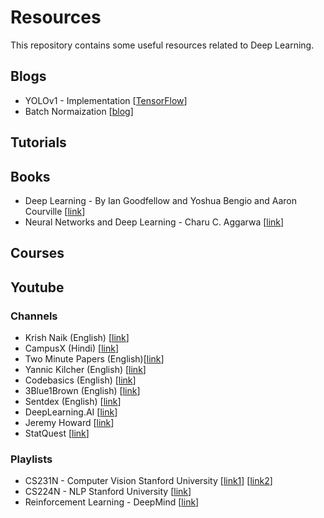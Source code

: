 # Resources

This repository contains some useful resources related to Deep Learning.

## Blogs

- YOLOv1 - Implementation [[TensorFlow](https://www.maskaravivek.com/post/yolov1/)]
- Batch Normaization [[blog](https://towardsdatascience.com/batch-normalization-in-3-levels-of-understanding-14c2da90a338)]

## Tutorials


## Books

- Deep Learning - By Ian Goodfellow and Yoshua Bengio and Aaron Courville [[link](./Books/DeepLearningBook.pdf)]
- Neural Networks and Deep Learning - Charu C. Aggarwa [[link](http://ndl.ethernet.edu.et/bitstream/123456789/88552/1/2018_Book_NeuralNetworksAndDeepLearning.pdf)]

## Courses


## Youtube

### Channels

- Krish Naik (English) [[link]()]
- CampusX (Hindi) [[link](https://www.youtube.com/@campusx-official)]
- Two Minute Papers (English)[[link](https://www.youtube.com/@TwoMinutePapers)]
- Yannic Kilcher (English) [[link](https://www.youtube.com/@YannicKilcher)]
- Codebasics (English) [[link](https://www.youtube.com/@codebasics)]
- 3Blue1Brown (English) [[link](https://www.youtube.com/c/3blue1brown)]
- Sentdex (English) [[link](https://www.youtube.com/@sentdex)]
- DeepLearning\.AI [[link](https://www.youtube.com/@Deeplearningai)]
- Jeremy Howard [[link](https://www.youtube.com/@howardjeremyp)]
- StatQuest [[link](https://www.youtube.com/@statquest)]


### Playlists

- CS231N - Computer Vision Stanford University [[link1](https://www.youtube.com/playlist?list=PLkt2uSq6rBVctENoVBg1TpCC7OQi31AlC)] [[link2](https://www.youtube.com/playlist?list=PLC1qU-LWwrF64f4QKQT-Vg5Wr4qEE1Zxk)]
- CS224N - NLP Stanford University [[link](https://www.youtube.com/playlist?list=PLoROMvodv4rOSH4v6133s9LFPRHjEmbmJ)]
- Reinforcement Learning - DeepMind [[link](https://www.youtube.com/playlist?list=PLqYmG7hTraZBKeNJ-JE_eyJHZ7XgBoAyb)]